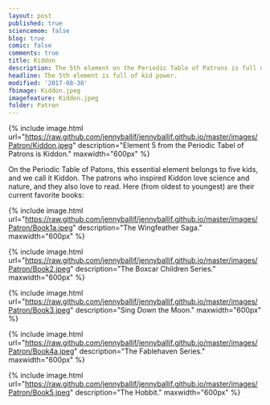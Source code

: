 ```yaml
---
layout: post
published: true
sciencemom: false
blog: true
comic: false
comments: true
title: Kiddon
description: The 5th element on the Periodic Table of Patrons is full of kid power.
headline: The 5th element is full of kid power.
modified: '2017-08-30'
fbimage: Kiddon.jpeg
imagefeature: Kiddon.jpeg
folder: Patron
---
```

{% include image.html url="https://raw.github.com/jennyballif/jennyballif.github.io/master/images/Patron/Kiddon.jpeg" description="Element 5 from the Periodic Tabel of Patrons is Kiddon." maxwidth="600px" %}


On the Periodic Table of Patons, this essential element belongs to five kids, and we call it Kiddon. The patrons who inspired Kiddon love science and nature, and they also love to read. Here (from oldest to youngest) are their current favorite books:

{% include image.html url="https://raw.github.com/jennyballif/jennyballif.github.io/master/images/Patron/Book1a.jpeg" description="The Wingfeather Saga." maxwidth="600px" %}

{% include image.html url="https://raw.github.com/jennyballif/jennyballif.github.io/master/images/Patron/Book2.jpeg" description="The Boxcar Children Series." maxwidth="600px" %}

{% include image.html url="https://raw.github.com/jennyballif/jennyballif.github.io/master/images/Patron/Book3.jpeg" description="Sing Down the Moon." maxwidth="600px" %}

{% include image.html url="https://raw.github.com/jennyballif/jennyballif.github.io/master/images/Patron/Book4a.jpeg" description="The Fablehaven Series." maxwidth="600px" %}

{% include image.html url="https://raw.github.com/jennyballif/jennyballif.github.io/master/images/Patron/Book5.jpeg" description="The Hobbit." maxwidth="600px" %}
